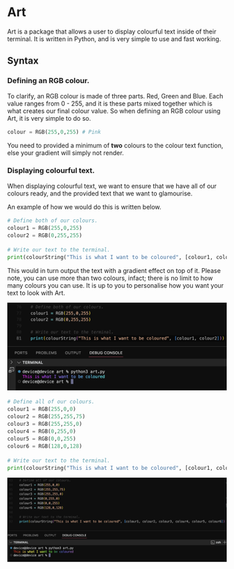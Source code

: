 # Art

Art is a package that allows a user to display colourful text inside of their terminal. It is written in Python, and is very simple to use and fast working.

## Syntax

### Defining an RGB colour.

To clarify, an RGB colour is made of three parts. Red, Green and Blue. Each value ranges from 0 - 255, and it is these parts mixed together which is what creates our final colour value. So when defining an RGB colour using Art, it is very simple to do so.

```py
colour = RGB(255,0,255) # Pink
```

You need to provided a minimum of **__two__** colours to the colour text function, else your gradient will simply not render.

### Displaying colourful text.

When displaying colourful text, we want to ensure that we have all of our colours ready, and the provided text that we want to glamourise.

An example of how we would do this is written below.

```py
# Define both of our colours.
colour1 = RGB(255,0,255)
colour2 = RGB(0,255,255)

# Write our text to the terminal.
print(colourString("This is what I want to be coloured", [colour1, colour2]))
```

This would in turn output the text with a gradient effect on top of it. Please note, you can use more than two colours, infact; there is no limit to how many colours you can use. It is up to you to personalise how you want your text to look with Art.

<img src="https://github.com/mt6x/art/blob/main/output.png">

```py
# Define all of our colours.
colour1 = RGB(255,0,0)
colour2 = RGB(255,255,75)
colour3 = RGB(255,255,0)
colour4 = RGB(0,255,0)
colour5 = RGB(0,0,255)
colour6 = RGB(128,0,128)

# Write our text to the terminal.
print(colourString("This is what I want to be coloured", [colour1, colour2, colour3, colour4, colour5, colour6]))
```

<img src="https://github.com/mt6x/art/blob/main/output2.png">
